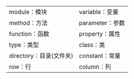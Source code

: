 <table align="center">
    <tr>
        <td>module：模块</td>
        <td>variable：变量</td>
    </tr>
    <tr>
        <td>method：方法</td>
        <td>parameter：参数</td>
    </tr>
    <tr>
        <td>function：函数</td>
        <td>property：属性</td>
    </tr>
    <tr>
        <td>type：类型</td>
        <td>class：类</td>
    </tr>
    <tr>
        <td>directory：目录(文件夹)</td>
        <td>constant：常量</td>
    </tr>
    <tr>
        <td>row：行</td>
        <td>column：列</td>
    </tr>
</table>

